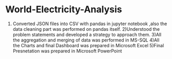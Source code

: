 # World-Electricity-Analysis
1) Converted JSON files into CSV with pandas in jupyter notebook ,also the data cleaning part was performed on pandas itself.
2)Understood the problem statements and developed a strategy to approach them.
3)All the aggregation and merging of data was performed in MS-SQL
4)All the Charts and final Dashboard was prepared in Microsoft Excel
5)Final Presnetation was prepared in Microsoft PowerPoint

